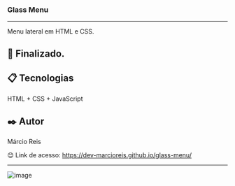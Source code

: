 ### Glass Menu

---

Menu lateral em HTML e CSS.

## 🚀 Finalizado.

## 📋 Tecnologias
HTML + CSS + JavaScript

## ✒️ Autor
Márcio Reis

😊 Link de acesso: https://dev-marcioreis.github.io/glass-menu/

---
![image](https://user-images.githubusercontent.com/122680054/212545096-35aabc0e-4ceb-4f71-b2a5-e63c0fb32ec4.png)
